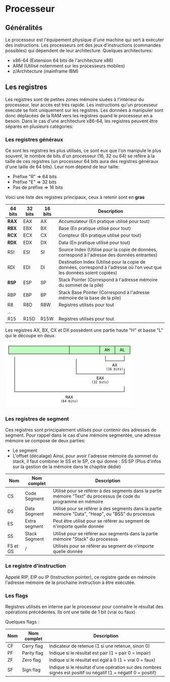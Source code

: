 # Processeur

## Généralités

Le processeur est l'équipement physique d'une machine qui sert à exécuter des instructions.
Les processeurs ont des jeux d'instructions (commandes possibles) qui dépendent de leur architecture.
Quelques architectures:
- x86-64 (Extension 64 bits de l'architecture x86)
- ARM (Utilisé notemment sur les processeurs mobiles)
- z/Architecture (mainframe IBM)

## Les registres

Les registres sont de petites zones mémoire siuées à l'intérieur du processeur, leur accès est très rapide.
Les instructions qu'un processeur execute se font uniquement sur les registres. Les données à manipuler sont donc déplacées de la RAM vers les registres quand le processeur en a besoin.
Dans le cas d'une architecture x86-64, les registres peuvent être séparés en plusieurs catégories:

### Les registres généraux
Ce sont les registres les plus utilisés, ce sont eux que l'on manipule le plus souvent, le nombre de bits d'un processeur (16, 32 ou 64) se refère à la taille de ces registres (un processeur 64 bits aura des registres généraux d'une taille de 64 bits).
Leur nom dépend de leur taille:
- Préfixe "R" => 64 bits
- Préfixe "E" => 32 bits
- Pas de préfixe => 16 bits

Voici une liste des registres principaux, ceux à retenir sont en **gras**

| 64 bits | 32 bits | 16 bits | Description                                                                                                              |
|---------|---------|---------|--------------------------------------------------------------------------------------------------------------------------|
| **RAX**     | EAX     | AX      | Accumulateur (En pratique utilisé pour tout)                                                                             |
| **RBX**    | EBX     | BX      | Base (En pratique utilisé pour tout)                                                                                     |
| **RCX**     | ECX     | CX      | Compteur (En pratique utilisé pour tout)                                                                                 |
| **RDX**     | EDX     | DX      | Data (En pratique utilisé pour tout)                                                                                     |
| RSI     | ESI     | SI      | Source Index (Utilisé pour la copie de données, correspond à l'adresse des données entrantes)                            |
| RDI     | EDI     | DI      | Destination Index (Utilisé pour la copie de données, correspond à l'adresse où l'on veut que les données soient copiées) |
| **RSP**     | ESP     | SP      | Stack Pointer (Correspond à l'adresse mémoire du sommet de la pile)                                                      |
| RBP     | EBP     | BP      | Stack Base Pointer (Correspond à l'adresse mémoire de la base de la pile)                                                |
| R8      | R8D     | R8W     | Registres utilisés pour tout                                                                                             |
| ...     |         |         |                                                                                                                          |
| R15     | R15D    | R15W    | Registres utilisés pour tout                                                                                             |

Les registres AX, BX, CX et DX possèdent une partie haute "H" et basse "L" qui le découpe en deux.

![Organisation rgistres](../../images/processeur_registres.png)


### Les registres de segment
Ces registres sont principalement utilisés pour contenir des adresses de segment.
Pour rappel dans le cas d'une mémoire segmentée, une adresse mémoire se compose de deux parties:
- Le segment
- L'offset (décalage)
Ainsi, pour avoir l'adresse mémoire du sommet du stack, il faut combiner le SS et le SP, ce qui donne : SS:SP
(Plus d'infos sur la gestion de la mémoire dans le chapitre dédié)

|Nom | Nom complet   | Description                                                                                                        |
|----|---------------|--------------------------------------------------------------------------------------------------------------------|
| CS | Code Segment  | Utilisé pour se référer à des segments dans la partie mémoire "Text" du processus (le code du programme en mémoire |
| DS | Data Segment  | Utilisé pour se référer à des segments dans la partie mémoire "Data", "Heap", ou "BSS" du processus                |
| ES | Extra segment | Peut être utilisé pour se référer au segment de n'importe quelle donnée                                            |
| SS | Stack Segment | Utilisé pour se référer aux segments dans la partie mémoire "Stack" du processus                                   |
| FS et GS | /       | Utilisés pour se référer au segment de n'importe quelle donnée                                                     |

### Le registre d'instruction

Appelé RIP, EIP ou IP (Instruction pointer), ce registre garde en mémoire l'adresse mémoire de la prochaine instruction à être exécutée.

### Les flags
Registres utilisés en interne par le processeur pour connaitre le résultat des opérations précédentes.
Ils ont une taille de 1 bit (vrai ou faux)

Quelques flags :

|Nom | Nom complet   | Description                                                                                                    |
|----|---------------|----------------------------------------------------------------------------------------------------------------|
| CF | Carry flag    | Indicateur de retenue (1 si une retenue, sinon 0)                                                              |
| PF | Parity flag   | Indique si le résultat est pair (1 = pair 0 = impair)                                                          |
| ZF | Zero flag     | Indique si le résultat est égal à 0 (1 = vrai 0 = faux)                                                        |
| SF | Sign flag     | Indique si le résultat d'une opération sur des nombres signés est positif ou négatif (1 = négatif 0 = positif) |

